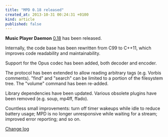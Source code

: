 ```yaml
---
title: "MPD 0.18 released"
created_at: 2013-10-31 00:24:31 +0100
kind: article
published: false
---
```


**Music Player Daemon** [0.18](/download/mpd/0.18/mpd-0.18.tar.xz) has
been released.

Internally, the code base has been rewritten from C99 to C++11, which
improves code readability and maintainability.

Support for the Opus codec has been added, both decoder and encoder.

The protocol has been extended to allow reading arbitrary tags
(e.g. Vorbis comments).  "find" and "search" can be limited to a
portion of the filesystem tree.  The "volume" command has been
re-added.

Library dependencies have been updated.  Various obsolete plugins have
been removed (e.g. soup, mp4ff, ffado).

Countless small improvements: turn off timer wakeups while idle to
reduce battery usage; MPD is no longer unresponsive while waiting for
a stream; improved error reporting; and so on.

[Change log](https://raw.githubusercontent.com/MusicPlayerDaemon/MPD/v0.18/NEWS)
